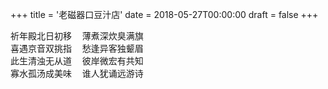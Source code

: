 +++
title = '老磁器口豆汁店'
date = 2018-05-27T00:00:00
draft = false
+++

<div class="poem">
<pre>
祈年殿北日初移  薄煮深炊臭满旗
喜遇京音双挑指  愁逢异客独颦眉
此生清浊无从道  彼岸微宏有共知
寡水孤汤成美味  谁人犹诵远游诗
</pre>
</div>
